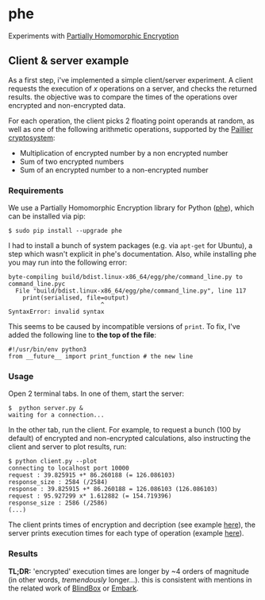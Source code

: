 # phe
Experiments with [Partially Homomorphic Encryption](https://security.stackexchange.com/questions/3728/in-what-ways-does-full-or-partial-homomorphic-encryption-benefit-the-cloud)

## Client & server example

As a first step, i've implemented a simple client/server experiment. 
A client requests the execution of *x* operations on a server, and checks the 
returned results. the objective was to compare the times of the operations over 
encrypted and non-encrypted data. 

For each operation, the client picks 2 floating 
point operands at random, as well as one of the following arithmetic operations, 
supported by the [Paillier cryptosystem](https://en.wikipedia.org/wiki/Paillier_cryptosystem):

* Multiplication of encrypted number by a non encrypted number
* Sum of two encrypted numbers
* Sum of an encrypted number to a non-encrypted number

### Requirements

We use a Partially Homomorphic Encryption library for Python 
([phe](http://python-paillier.readthedocs.io/en/latest/)), which can 
be installed via pip:

```
$ sudo pip install --upgrade phe
```

I had to install a bunch of system packages (e.g. via `apt-get` for Ubuntu), a 
step which wasn't explicit in phe's documentation. Also, while installing phe 
you may run into the following error:

```
byte-compiling build/bdist.linux-x86_64/egg/phe/command_line.py to command_line.pyc
  File "build/bdist.linux-x86_64/egg/phe/command_line.py", line 117
    print(serialised, file=output)
                          ^
SyntaxError: invalid syntax
```

This seems to be caused by incompatible versions of `print`. To fix, I've 
added the following line to **the top of the file**:

```
#!/usr/bin/env python3
from __future__ import print_function # the new line
```

### Usage

Open 2 terminal tabs. In one of them, start the server:
```
$  python server.py &
waiting for a connection...
```

In the other tab, run the client. For example, to request a bunch (100 by default) of encrypted and non-encrypted calculations, also instructing the 
client and server to plot results, run:
```
$ python client.py --plot
connecting to localhost port 10000
request : 39.825915 +* 86.260188 (= 126.086103)
response_size : 2584 (/2584)
response : 39.825915 +* 86.260188 = 126.086103 (126.086103)
request : 95.927299 x* 1.612882 (= 154.719396)
response_size : 2586 (/2586)
(...)
```

The client prints times of encryption and decription (see example [here](https://github.com/adamiaonr/encrypted-data-computing/blob/master/graphs/client-times.pdf)), the server prints execution times for each type of operation (example [here](https://github.com/adamiaonr/encrypted-data-computing/blob/master/graphs/exec-times.pdf)).

### Results

**TL;DR:** 'encrypted' execution times are longer by ~4 orders of magnitude (in other 
words, *tremendously* longer...). this is consistent with mentions in the 
related work of [BlindBox](http://iot.stanford.edu/pubs/sherry-blindbox-sigcomm15.pdf) 
or [Embark](http://www.justinesherry.com/assets/papers/embark.pdf).
